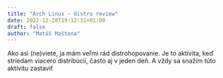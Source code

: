 ```yaml
---
title: "Arch Linux - distro review"
date: 2022-12-28T19:12:11+01:00
draft: false
author: "Matúš Maštena"
---
```

Ako asi (ne)viete, ja mám veľmi rád distrohopovanie. Je to aktivita, keď striedam viacero distribúcií, často aj v jeden deň. A vždy sa snažím túto aktivitu zastaviť